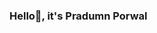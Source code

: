 ### Hello👋, it's Pradumn Porwal 

<!--
**pradumnporwal13/pradumnporwal13** is a ✨ _special_ ✨ repository because its `README.md` (this file) appears on your GitHub profile.

Here are some ideas to get you started:

- 🔭 I’m currently working on learning Programming
- 🌱 I’m currently learning Anroid flutter development
- 👯 I’m looking to collaborate on my project
- 🤔 I’m looking for help with my portfolio's documentation
- 💬 Ask me about nothing
- 📫 How to reach me: mail me on pradumnporwal@gmail.com
- 😄 Pronouns: He/His
- ⚡ Fun fact: me and my life  both playing with eachother 
-->
